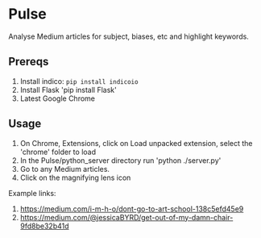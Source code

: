 # Pulse

Analyse Medium articles for subject, biases, etc and highlight keywords.

## Prereqs
1. Install indico: `pip install indicoio`
2. Install Flask 'pip install Flask'
3. Latest Google Chrome

## Usage
1. On Chrome, Extensions, click on Load unpacked extension, select the 'chrome' folder to load
2. In the Pulse/python_server directory run 'python ./server.py'
2. Go to any Medium articles. 
3. Click on the magnifying lens icon

Example links:
1. https://medium.com/i-m-h-o/dont-go-to-art-school-138c5efd45e9
2. https://medium.com/@jessicaBYRD/get-out-of-my-damn-chair-9fd8be32b41d
